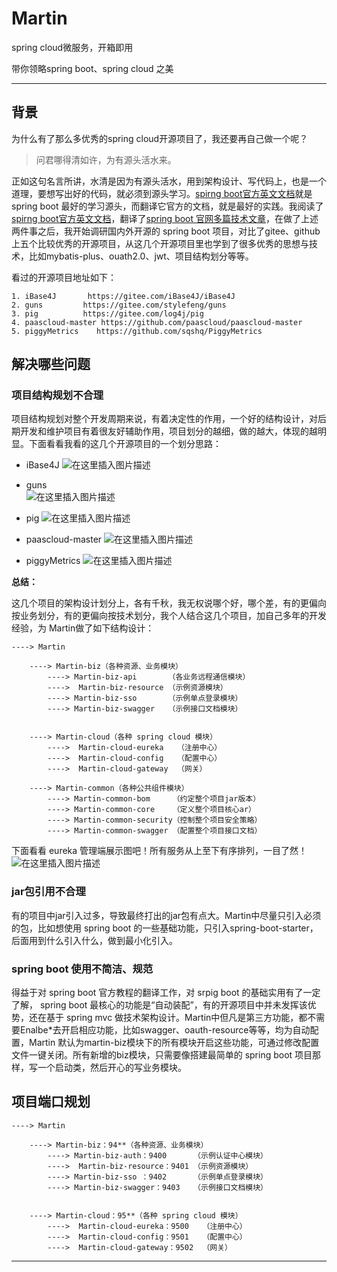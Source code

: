 # Martin
spring cloud微服务，开箱即用

带你领略spring boot、spring cloud 之美

----
## 背景
为什么有了那么多优秀的spring cloud开源项目了，我还要再自己做一个呢？

> 问君哪得清如许，为有源头活水来。

正如这句名言所讲，水清是因为有源头活水，用到架构设计、写代码上，也是一个道理，要想写出好的代码，就必须到源头学习。[spirng boot官方英文文档](https://spring.io/projects/spring-boot#learn)就是 spring boot 最好的学习源头，而翻译它官方的文档，就是最好的实践。我阅读了[spirng boot官方英文文档](https://spring.io/projects/spring-boot#learn)，翻译了[spring boot 官网多篇技术文章](https://blog.csdn.net/qq_30054961/article/category/8016817)，在做了上述两件事之后，我开始调研国内外开源的 spring boot 项目，对比了gitee、github上五个比较优秀的开源项目，从这几个开源项目里也学到了很多优秀的思想与技术，比如mybatis-plus、ouath2.0、jwt、项目结构划分等等。

看过的开源项目地址如下：

    1. iBase4J       https://gitee.com/iBase4J/iBase4J
    2. guns         https://gitee.com/stylefeng/guns 
    3. pig          https://gitee.com/log4j/pig
    4. paascloud-master https://github.com/paascloud/paascloud-master
    5. piggyMetrics    https://github.com/sqshq/PiggyMetrics


## 解决哪些问题 

### 项目结构规划不合理
项目结构规划对整个开发周期来说，有着决定性的作用，一个好的结构设计，对后期开发和维护项目有着很友好辅助作用，项目划分的越细，做的越大，体现的越明显。下面看看我看的这几个开源项目的一个划分思路：

 - iBase4J
 ![在这里插入图片描述](https://img-blog.csdnimg.cn/20190729143354718.png?x-oss-process=image/watermark,type_ZmFuZ3poZW5naGVpdGk,shadow_10,text_aHR0cHM6Ly9ibG9nLmNzZG4ubmV0L3FxXzMwMDU0OTYx,size_16,color_FFFFFF,t_70)
 - guns         
 ![在这里插入图片描述](https://img-blog.csdnimg.cn/20190729143530857.png?x-oss-process=image/watermark,type_ZmFuZ3poZW5naGVpdGk,shadow_10,text_aHR0cHM6Ly9ibG9nLmNzZG4ubmV0L3FxXzMwMDU0OTYx,size_16,color_FFFFFF,t_70)
 - pig
 ![在这里插入图片描述](https://img-blog.csdnimg.cn/20190729143839281.png?x-oss-process=image/watermark,type_ZmFuZ3poZW5naGVpdGk,shadow_10,text_aHR0cHM6Ly9ibG9nLmNzZG4ubmV0L3FxXzMwMDU0OTYx,size_16,color_FFFFFF,t_70)
 - paascloud-master 
 ![在这里插入图片描述](https://img-blog.csdnimg.cn/20190729144124178.png?x-oss-process=image/watermark,type_ZmFuZ3poZW5naGVpdGk,shadow_10,text_aHR0cHM6Ly9ibG9nLmNzZG4ubmV0L3FxXzMwMDU0OTYx,size_16,color_FFFFFF,t_70)
 
 - piggyMetrics
 ![在这里插入图片描述](https://img-blog.csdnimg.cn/20190729144048716.png?x-oss-process=image/watermark,type_ZmFuZ3poZW5naGVpdGk,shadow_10,text_aHR0cHM6Ly9ibG9nLmNzZG4ubmV0L3FxXzMwMDU0OTYx,size_16,color_FFFFFF,t_70)

**总结：**

这几个项目的架构设计划分上，各有千秋，我无权说哪个好，哪个差，有的更偏向按业务划分，有的更偏向按技术划分，我个人结合这几个项目，加自己多年的开发经验，为 Martin做了如下结构设计：

    ----> Martin
    
	    ----> Martin-biz（各种资源、业务模块）
	    	----> Martin-biz-api	   （各业务远程通信模块）
	        ---->  Martin-biz-resource （示例资源模块）
	        ----> Martin-biz-sso       （示例单点登录模块）
	        ----> Martin-biz-swagger   （示例接口文档模块）
	       
	
	    ----> Martin-cloud（各种 spring cloud 模块）
	        ---->  Martin-cloud-eureka   （注册中心）
	        ---->  Martin-cloud-config   （配置中心）
	        ---->  Martin-cloud-gateway  （网关）
	
	    ----> Martin-common（各种公共组件模块）
	        ----> Martin-common-bom     （约定整个项目jar版本）
	        ----> Martin-common-core    （定义整个项目核心ar）
	        ----> Martin-common-security（控制整个项目安全策略）
	        ----> Martin-common-swagger （配置整个项目接口文档）

下面看看 eureka 管理端展示图吧！所有服务从上至下有序排列，一目了然！
![在这里插入图片描述](https://img-blog.csdnimg.cn/20190729172614736.png?x-oss-process=image/watermark,type_ZmFuZ3poZW5naGVpdGk,shadow_10,text_aHR0cHM6Ly9ibG9nLmNzZG4ubmV0L3FxXzMwMDU0OTYx,size_16,color_FFFFFF,t_70)

### jar包引用不合理
有的项目中jar引入过多，导致最终打出的jar包有点大。Martin中尽量只引入必须的包，比如想使用 spring boot 的一些基础功能，只引入spring-boot-starter，后面用到什么引入什么，做到最小化引入。
### spring boot 使用不简洁、规范
得益于对 spring boot 官方教程的翻译工作，对 srpig boot 的基础实用有了一定了解， spring boot 最核心的功能是“自动装配”，有的开源项目中并未发挥该优势，还在基于 spring mvc 做技术架构设计。Martin中但凡是第三方功能，都不需要Enalbe*去开启相应功能，比如swagger、oauth-resource等等，均为自动配置，Martin 默认为martin-biz模块下的所有模块开启这些功能，可通过修改配置文件一键关闭。所有新增的biz模块，只需要像搭建最简单的 spring boot 项目那样，写一个启动类，然后开心的写业务模块。
## 项目端口规划
    ----> Martin
    
	    ----> Martin-biz：94**（各种资源、业务模块）
	    	----> Martin-biz-auth：9400      （示例认证中心模块）
	        ---->  Martin-biz-resource：9401 （示例资源模块）
	        ----> Martin-biz-sso ：9402      （示例单点登录模块）
	        ----> Martin-biz-swagger：9403   （示例接口文档模块）
	        
	
	    ----> Martin-cloud：95**（各种 spring cloud 模块）
	        ---->  Martin-cloud-eureka：9500   （注册中心）
	        ---->  Martin-cloud-config：9501   （配置中心）
	        ---->  Martin-cloud-gateway：9502  （网关）
	

----



